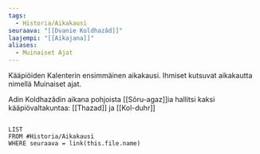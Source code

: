 ```yaml
---
tags:
  - Historia/Aikakausi
seuraava: "[[Dvanie Koldhazâd]]"
laajempi: "[[Aikajana]]"
aliases:
  - Muinaiset Ajat
---
```

Kääpiöiden Kalenterin ensimmäinen aikakausi. Ihmiset kutsuvat aikakautta nimellä Muinaiset ajat.

Adin Koldhazâdin aikana pohjoista [[Sôru-agaz]]ia hallitsi kaksi kääpiövaltakuntaa: [[Thazad]] ja [[Kol-duhr]]


```dataview

LIST
FROM #Historia/Aikakausi
WHERE seuraava = link(this.file.name)

```

